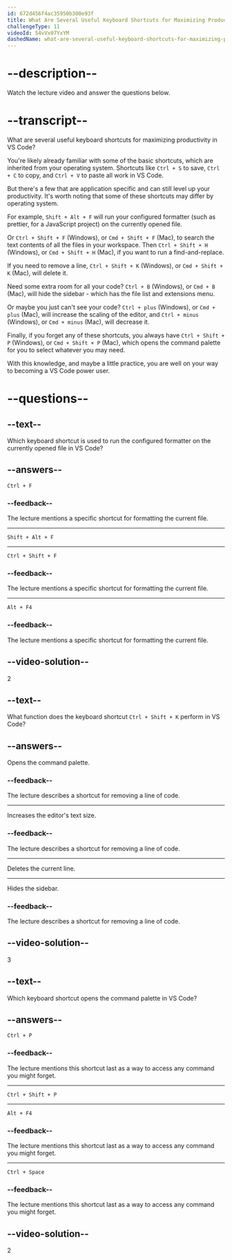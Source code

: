 ```yaml
---
id: 672d456f4ac35950b300e93f
title: What Are Several Useful Keyboard Shortcuts for Maximizing Productivity in VS Code?
challengeType: 11
videoId: 54vVx07YxYM
dashedName: what-are-several-useful-keyboard-shortcuts-for-maximizing-productivity-in-vs-code
---
```


# --description--

Watch the lecture video and answer the questions below.

# --transcript--

What are several useful keyboard shortcuts for maximizing productivity in VS Code?

You're likely already familiar with some of the basic shortcuts, which are inherited from your operating system. Shortcuts like `Ctrl + S` to save, `Ctrl + C` to copy, and `Ctrl + V` to paste all work in VS Code.

But there's a few that are application specific and can still level up your productivity. It's worth noting that some of these shortcuts may differ by operating system.

For example, `Shift + Alt + F` will run your configured formatter (such as prettier, for a JavaScript project) on the currently opened file.

Or `Ctrl + Shift + F` (Windows), or `Cmd + Shift + F` (Mac), to search the text contents of all the files in your workspace. Then `Ctrl + Shift + H` (Windows), or `Cmd + Shift + H` (Mac), if you want to run a find-and-replace.

If you need to remove a line, `Ctrl + Shift + K` (Windows), or `Cmd + Shift + K` (Mac), will delete it.

Need some extra room for all your code? `Ctrl + B` (Windows), or `Cmd + B` (Mac), will hide the sidebar - which has the file list and extensions menu.

Or maybe you just can't see your code? `Ctrl + plus` (Windows), or `Cmd + plus` (Mac), will increase the scaling of the editor, and `Ctrl + minus` (Windows), or `Cmd + minus` (Mac), will decrease it.

Finally, if you forget any of these shortcuts, you always have `Ctrl + Shift + P` (Windows), or `Cmd + Shift + P` (Mac), which opens the command palette for you to select whatever you may need.

With this knowledge, and maybe a little practice, you are well on your way to becoming a VS Code power user.

# --questions--

## --text--

Which keyboard shortcut is used to run the configured formatter on the currently opened file in VS Code?

## --answers--

`Ctrl + F`

### --feedback--

The lecture mentions a specific shortcut for formatting the current file.

---

`Shift + Alt + F`

---

`Ctrl + Shift + F`

### --feedback--

The lecture mentions a specific shortcut for formatting the current file.

---

`Alt + F4`

### --feedback--

The lecture mentions a specific shortcut for formatting the current file.

## --video-solution--

2

## --text--

What function does the keyboard shortcut `Ctrl + Shift + K` perform in VS Code?

## --answers--

Opens the command palette.

### --feedback--

The lecture describes a shortcut for removing a line of code.

---

Increases the editor's text size.

### --feedback--

The lecture describes a shortcut for removing a line of code.

---

Deletes the current line.

---

Hides the sidebar.

### --feedback--

The lecture describes a shortcut for removing a line of code.

## --video-solution--

3

## --text--

Which keyboard shortcut opens the command palette in VS Code?

## --answers--

`Ctrl + P`

### --feedback--

The lecture mentions this shortcut last as a way to access any command you might forget.

---

`Ctrl + Shift + P`

---

`Alt + F4`

### --feedback--

The lecture mentions this shortcut last as a way to access any command you might forget.

---

`Ctrl + Space`

### --feedback--

The lecture mentions this shortcut last as a way to access any command you might forget.

## --video-solution--

2
